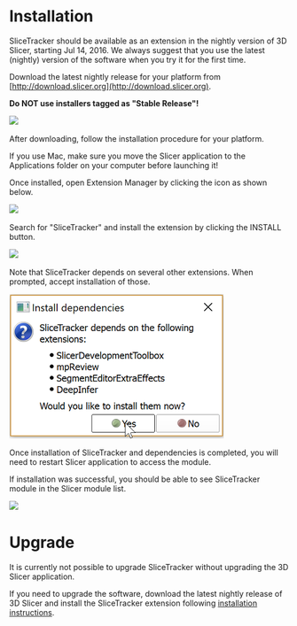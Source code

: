 # Installation

SliceTracker should be available as an extension in the nightly version of 3D Slicer, starting Jul 14, 2016. We always suggest that you use the latest \(nightly\) version of the software when you try it for the first time.

Download the latest nightly release for your platform from [http://download.slicer.org](http://download.slicer.org).

**Do NOT use installers tagged as "Stable Release"!**

![](../images/slicer_download.png)

After downloading, follow the installation procedure for your platform.

If you use Mac, make sure you move the Slicer application to the Applications folder on your computer before launching it!

Once installed, open Extension Manager by clicking the icon as shown below.

![](../images/extension_manager.png)

Search for "SliceTracker" and install the extension by clicking the INSTALL button.

![](../images/install_slicetracker.png)

Note that SliceTracker depends on several other extensions. When prompted, accept installation of those.

![](/assets/install_dependencies.png)

Once installation of SliceTracker and dependencies is completed, you will need to restart Slicer application to access the module.

If installation was successful, you should be able to see SliceTracker module in the Slicer module list.

![](../images/confirm_install.png)

# Upgrade

It is currently not possible to upgrade SliceTracker without upgrading the 3D Slicer application.

If you need to upgrade the software, download the latest nightly release of 3D Slicer and install the SliceTracker extension following [installation instructions](#installation).

